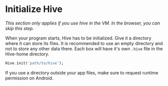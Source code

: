 # Initialize Hive

*This section only applies if you use hive in the VM. In the browser, you can skip this step.*

When your program starts, Hive has to be initialized. Give it a directory where it can store its files. It is recommended to use an empty directory and not to store any other data there. Each box will have it's own `.hive` file in the Hive-home directory.

```dart
Hive.init('path/to/hive');
```

If you use a directory outside your app files, make sure to request runtime permission on Android.